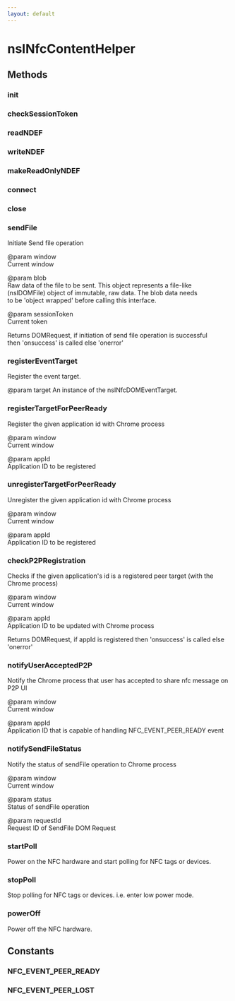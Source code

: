 ```yaml
---
layout: default
---
```


# nsINfcContentHelper #

## Methods ##

### init ###

### checkSessionToken ###

### readNDEF ###

### writeNDEF ###

### makeReadOnlyNDEF ###

### connect ###

### close ###

### sendFile ###
  
Initiate Send file operation  
  
@param window  
       Current window  
  
@param blob  
       Raw data of the file to be sent. This object represents a file-like  
       (nsIDOMFile) object of immutable, raw data. The blob data needs  
       to be 'object wrapped' before calling this interface.  
  
@param sessionToken  
       Current token  
  
Returns DOMRequest, if initiation of send file operation is successful  
then 'onsuccess' is called else 'onerror'  
  

### registerEventTarget ###
  
Register the event target.  
  
@param target  An instance of the nsINfcDOMEventTarget.  
  

### registerTargetForPeerReady ###
  
Register the given application id with Chrome process  
  
@param window  
       Current window  
  
@param appId  
       Application ID to be registered  
  

### unregisterTargetForPeerReady ###
  
Unregister the given application id with Chrome process  
  
@param window  
       Current window  
  
@param appId  
       Application ID to be registered  
  

### checkP2PRegistration ###
  
Checks if the given application's id is a registered peer target (with the Chrome process)  
  
@param window  
       Current window  
  
@param appId  
       Application ID to be updated with Chrome process  
  
Returns DOMRequest, if appId is registered then 'onsuccess' is called else 'onerror'  
  

### notifyUserAcceptedP2P ###
  
Notify the Chrome process that user has accepted to share nfc message on P2P UI  
  
@param window  
       Current window  
  
@param appId  
       Application ID that is capable of handling NFC_EVENT_PEER_READY event  
  

### notifySendFileStatus ###
  
Notify the status of sendFile operation to Chrome process  
  
@param window  
       Current window  
  
@param status  
       Status of sendFile operation  
  
@param requestId  
       Request ID of SendFile DOM Request  
  

### startPoll ###
  
Power on the NFC hardware and start polling for NFC tags or devices.  
  

### stopPoll ###
  
Stop polling for NFC tags or devices. i.e. enter low power mode.  
  

### powerOff ###
  
Power off the NFC hardware.  
  

## Constants ##

### NFC_EVENT_PEER_READY ###

### NFC_EVENT_PEER_LOST ###

